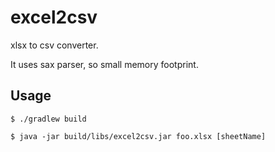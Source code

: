 # excel2csv

xlsx to csv converter.

It uses sax parser, so small memory footprint.


## Usage

```
$ ./gradlew build
```

```
$ java -jar build/libs/excel2csv.jar foo.xlsx [sheetName]
```
